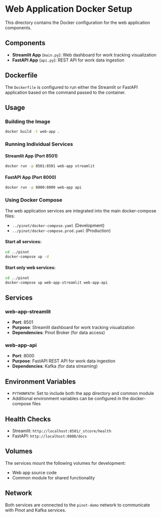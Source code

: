 # Web Application Docker Setup

This directory contains the Docker configuration for the web application components.

## Components

- **Streamlit App** (`main.py`): Web dashboard for work tracking visualization
- **FastAPI App** (`api.py`): REST API for work data ingestion

## Dockerfile

The `Dockerfile` is configured to run either the Streamlit or FastAPI application based on the command passed to the container.

## Usage

### Building the Image

```bash
docker build -t web-app .
```

### Running Individual Services

#### Streamlit App (Port 8501)
```bash
docker run -p 8501:8501 web-app streamlit
```

#### FastAPI App (Port 8000)
```bash
docker run -p 8000:8000 web-app api
```

### Using Docker Compose

The web application services are integrated into the main docker-compose files:

- `../pinot/docker-compose.yaml` (Development)
- `../pinot/docker-compose.prod.yaml` (Production)

#### Start all services:
```bash
cd ../pinot
docker-compose up -d
```

#### Start only web services:
```bash
cd ../pinot
docker-compose up web-app-streamlit web-app-api
```

## Services

### web-app-streamlit
- **Port**: 8501
- **Purpose**: Streamlit dashboard for work tracking visualization
- **Dependencies**: Pinot Broker (for data access)

### web-app-api
- **Port**: 8000
- **Purpose**: FastAPI REST API for work data ingestion
- **Dependencies**: Kafka (for data streaming)

## Environment Variables

- `PYTHONPATH`: Set to include both the app directory and common module
- Additional environment variables can be configured in the docker-compose files

## Health Checks

- Streamlit: `http://localhost:8501/_stcore/health`
- FastAPI: `http://localhost:8000/docs`

## Volumes

The services mount the following volumes for development:
- Web app source code
- Common module for shared functionality

## Network

Both services are connected to the `pinot-demo` network to communicate with Pinot and Kafka services.
